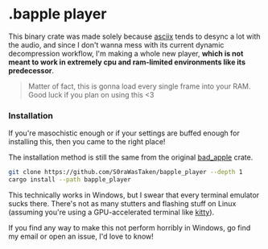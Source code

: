 # .bapple player
This binary crate was made solely because [asciix](https://github.com/S0raWasTaken/bad_apple/tree/master/asciix) tends to desync a lot with the audio, and since I don't wanna mess with its current dynamic decompression workflow, I'm making a whole new player, **which is not meant to work in extremely cpu and ram-limited environments like its predecessor**.

> Matter of fact, this is gonna load every single frame into your RAM. <br/>
> Good luck if you plan on using this <3

### Installation
If you're masochistic enough or if your settings are buffed enough for installing this, then you came to the right place!

The installation method is still the same from the original [bad_apple](https://github.com/s0rawastaken/bad_apple) crate.

```sh
git clone https://github.com/S0raWasTaken/bapple_player --depth 1
cargo install --path bapple_player
```
This technically works in Windows, but I swear that every terminal emulator sucks there. There's not as many stutters and flashing stuff on Linux (assuming you're using a GPU-accelerated terminal like [kitty](https://github.com/kovidgoyal/kitty)).

If you find any way to make this not perform horribly in Windows, go find my email or open an issue, I'd love to know!
